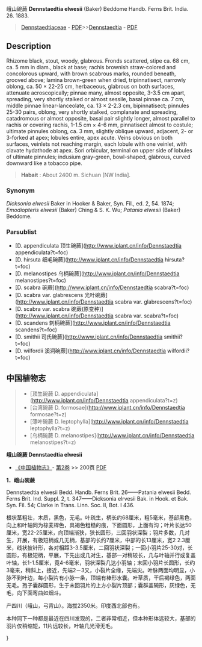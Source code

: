 峨山碗蕨 **Dennstaedtia elwesii** (Baker) Beddome Handb. Ferns Brit. India. 26. 1883.

> [Dennstaedtiaceae](http://www.iplant.cn/info/Dennstaedtiaceae?t=foc) - [PDF](http://www.iplant.cn/foc/pdf/Dennstaedtiaceae.pdf)>>[Dennstaedtia](http://www.iplant.cn/info/Dennstaedtia?t=foc) - [PDF](http://www.iplant.cn/foc/pdf/Dennstaedtia.pdf)

## Description

Rhizome black, stout, woody, glabrous. Fronds scattered, stipe ca. 68 cm, ca. 5 mm in diam., black at base; rachis brownish straw-colored and concolorous upward, with brown scabrous marks, rounded beneath, grooved above; lamina brown-green when dried, tripinnatisect, narrowly oblong, ca. 50 × 22-25 cm, herbaceous, glabrous on both surfaces, attenuate acroscopically; pinnae many, almost opposite, 3-3.5 cm apart, spreading, very shortly stalked or almost sessile, basal pinnae ca. 7 cm, middle pinnae linear-lanceolate, ca. 13 × 2-2.3 cm, bipinnatisect; pinnules 25-30 pairs, oblong, very shortly stalked, complanate and spreading, catadromous or almost opposite, basal pair slightly longer, almost parallel to rachis or covering rachis, 1-1.5 cm × 4-6 mm, pinnatisect almost to costule; ultimate pinnules oblong, ca. 3 mm, slightly oblique upward, adjacent, 2- or 3-forked at apex; lobules entire, apex acute. Veins obvious on both surfaces, veinlets not reaching margin, each lobule with one veinlet, with clavate hydathode at apex. Sori orbicular, terminal on upper side of lobules of ultimate pinnules; indusium gray-green, bowl-shaped, glabrous, curved downward like a tobacco pipe.

> **Habait** : 
> About 2400 m. Sichuan [NW India].

### Synonym
*Dicksonia elwesii* Baker in Hooker & Baker, Syn. Fil., ed. 2, 54. 1874; *Emodiopteris elwesii* (Baker) Ching & S. K. Wu; *Patania elwesii* (Baker) Beddome.

### Parsublist

* [D.  appendiculata  顶生碗蕨](http://www.iplant.cn/info/Dennstaedtia appendiculata?t=foc)
* [D.  hirsuta  细毛碗蕨](http://www.iplant.cn/info/Dennstaedtia hirsuta?t=foc)
* [D.  melanostipes  乌柄碗蕨](http://www.iplant.cn/info/Dennstaedtia melanostipes?t=foc)
* [D.  scabra  碗蕨](http://www.iplant.cn/info/Dennstaedtia scabra?t=foc)
* [D.  scabra var. glabrescens  光叶碗蕨](http://www.iplant.cn/info/Dennstaedtia scabra var. glabrescens?t=foc)
* [D.  scabra var. scabra  碗蕨(原变种)](http://www.iplant.cn/info/Dennstaedtia scabra var. scabra?t=foc)
* [D.  scandens  刺柄碗蕨](http://www.iplant.cn/info/Dennstaedtia scandens?t=foc)
* [D.  smithii  司氏碗蕨](http://www.iplant.cn/info/Dennstaedtia smithii?t=foc)
* [D.  wilfordii  溪洞碗蕨](http://www.iplant.cn/info/Dennstaedtia wilfordii?t=foc)

## 中国植物志

> * [顶生碗蕨  D.  appendiculata](http://www.iplant.cn/info/Dennstaedtia appendiculata?t=z)
> * [台湾碗蕨  D.  formosae](http://www.iplant.cn/info/Dennstaedtia formosae?t=z)
> * [薄叶碗蕨  D.  leptophylla](http://www.iplant.cn/info/Dennstaedtia leptophylla?t=z)
> * [乌柄碗蕨  D.  melanostipes](http://www.iplant.cn/info/Dennstaedtia melanostipes?t=z)

**峨山碗蕨 Dennstaedtia elwesii**

* [《中国植物志》](http://www.iplant.cn/frps)- [第2卷](http://www.iplant.cn/frps/vol/2) >> 200页 [PDF](http://www.iplant.cn/frps/pdf/2/200.PDF)

**1．峨山碗蕨**

Dennstaedtia elwesii Bedd. Handb. Ferns Brit. 26——Patania elwesii Bedd. Ferns Brit. Ind. Suppl. 2, t. 347——Dicksonia elrvesii Bak. in Hook. et Bak. Syn. Fil. 54; Clarke in Trans. Linn. Soc. II, Bot. I 436.

根状茎粗壮，木质，黑色，无毛。叶疏生，柄长约68厘米，粗5毫米，基部黑色，向上和叶轴同为棕麦桿色，具褐色粗糙的痕，下面圆形，上面有沟；叶片长达50厘米，宽22-25厘米，向顶端渐狭，狭长圆形，三回羽状深裂；羽片多数，几对生，开展，有极短柄或几无柄，基部的长约7厘米，中部的长13厘米，宽2 2.3厘米，线状披针形，各对相距3-3.5厘米，二回羽状深裂；一回小羽片25-30对，长圆形，有极短柄，平展，下先出或几对生，基部一对稍较长，几与叶轴并行或复盖叶轴，长1-1.5厘米，竟4-6毫米，羽状深裂几达小羽轴；末回小羽片长圆形，长约3毫来，稍斜上，接近，先端2－3又，小裂片全缘，先端尖。叶脉两面均明显，小脉不到叶边，每小裂片有小脉一条，顶端有棒形水囊。叶草质，干后褐绿色，两面无毛。孢子囊群圆形，生于末回羽片的上方小裂片顶部；囊群盖碗形，灰绿色，无毛，向下面弯曲如烟斗。

产四川（峨山，弓背山）。海拔2350米。印度西北部也有。

本种同下一种都是最近在四川发现的，二者非常相近，但本种形体远较大，基部的羽片仅稍缩短，11片远较长，叶轴几光滑无毛。

}